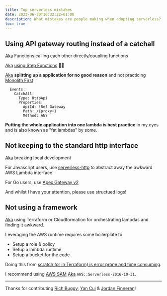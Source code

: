 ```yaml
---
title: Top serverless mistakes
date: 2023-06-30T10:32:22+01:00
description: What mistakes are people making when adopting serverless?
toc: true
---
```


## Using API gateway routing instead of a catchall

<abbr title="Also known as">Aka</abbr> Functions calling each other directly/coupling functions 

<abbr title="Also known as">Aka</abbr> [using Step Functions](https://www.primevideotech.com/video-streaming/scaling-up-the-prime-video-audio-video-monitoring-service-and-reducing-costs-by-90) 🤦‍♂️

<abbr title="Also known as">Aka</abbr> **splitting up a application for no good reason** and not practicing [Monolith First](https://martinfowler.com/bliki/MonolithFirst.html)

      Events:
        CatchAll:
          Type: HttpApi
          Properties:
            ApiId: !Ref Gateway
            Path: /{proxy+}
            Method: ANY

**Putting the whole application into one lambda is best practice** in my eyes and is also known as "fat lambdas" by some.

## Not keeping to the standard http interface

<abbr title="Also known as">Aka</abbr> breaking local development

For Javascript users, use [serverless-http](https://www.npmjs.com/package/serverless-http) to abstract away the awkward AWS Lambda interface.

For Go users, use [Apex Gateway v2](https://github.com/apex/gateway)

And whilst I have your attention, please use structued logs!

## Not using a framework

<abbr title="Also known as">Aka</abbr> using Terraform or Cloudformation for orchestrating lambdas and finding it awkward.

Leveraging the AWS runtime requires some boilerplate to:

* Setup a role & policy
* Setup a lambda runtime
* Setup a bucket for the code

Doing this from [scratch (or in Terraform) is error prone and time consuming](https://github.com/kaihendry/terraform-aws-canary/).

I recommend using [AWS SAM](https://github.com/kaihendry/helloworld) <abbr title="Also known as">Aka</abbr> `AWS::Serverless-2016-10-31`.

---

Thanks for contributing [Rich Buggy](https://twitter.com/richdevelops/status/1673961925007544321), [Yan Cui](https://twitter.com/theburningmonk/status/1673967556984553474) & [Jordan Finneran](https://twitter.com/JordanFinners/status/1673952407057727488)!